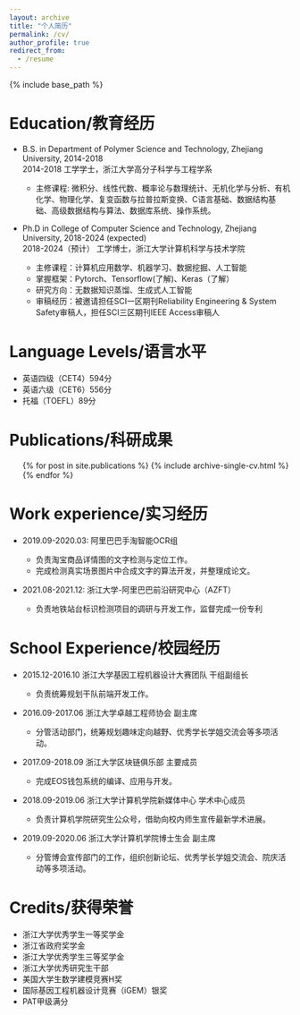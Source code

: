 ```yaml
---
layout: archive
title: "个人简历"
permalink: /cv/
author_profile: true
redirect_from:
  - /resume
---
```


{% include base_path %}

Education/教育经历
======
* B.S. in Department of Polymer Science and Technology, Zhejiang University, 2014-2018  
2014-2018 工学学士，浙江大学高分子科学与工程学系  
  * 主修课程: 微积分、线性代数、概率论与数理统计、无机化学与分析、有机化学、物理化学、复变函数与拉普拉斯变换、C语言基础、数据结构基础、高级数据结构与算法、数据库系统、操作系统。  

* Ph.D in College of Computer Science and Technology, Zhejiang University, 2018-2024 (expected)  
2018-2024（预计） 工学博士，浙江大学计算机科学与技术学院  
  * 主修课程：计算机应用数学、机器学习、数据挖掘、人工智能  
  * 掌握框架：Pytorch、Tensorflow(了解)、Keras（了解）  
  * 研究方向：无数据知识蒸馏、生成式人工智能
  * 审稿经历：被邀请担任SCI一区期刊Reliability Engineering & System Safety审稿人，担任SCI三区期刊IEEE Access审稿人

Language Levels/语言水平
======
* 英语四级（CET4）594分
* 英语六级（CET6）556分
* 托福（TOEFL）89分

Publications/科研成果
======
  <ul>{% for post in site.publications %}
    {% include archive-single-cv.html %}
  {% endfor %}</ul>

Work experience/实习经历
======
* 2019.09-2020.03: 阿里巴巴手淘智能OCR组
  * 负责淘宝商品详情图的文字检测与定位工作。
  * 完成检测真实场景图片中合成文字的算法开发，并整理成论文。

* 2021.08-2021.12: 浙江大学-阿里巴巴前沿研究中心（AZFT）
  * 负责地铁站台标识检测项目的调研与开发工作，监督完成一份专利

School Experience/校园经历
======
* 2015.12-2016.10  浙江大学基因工程机器设计大赛团队   干组副组长
  * 负责统筹规划干队前端开发工作。

* 2016.09-2017.06 浙江大学卓越工程师协会 副主席
  * 分管活动部门，统筹规划趣味定向越野、优秀学长学姐交流会等多项活动。

* 2017.09-2018.09	浙江大学区块链俱乐部	主要成员
  * 完成EOS钱包系统的编译、应用与开发。

* 2018.09-2019.06  浙江大学计算机学院新媒体中心  学术中心成员
  * 负责计算机学院研究生公众号，借助向校内师生宣传最新学术进展。

* 2019.09-2020.06 浙江大学计算机学院博士生会    副主席
  * 分管博会宣传部门的工作，组织创新论坛、优秀学长学姐交流会、院庆活动等多项活动。

Credits/获得荣誉
======
* 浙江大学优秀学生一等奖学金
* 浙江省政府奖学金
* 浙江大学优秀学生三等奖学金
* 浙江大学优秀研究生干部
* 美国大学生数学建模竞赛H奖
* 国际基因工程机器设计竞赛（iGEM）银奖
* PAT甲级满分

  
<!-- Talks
======
  <ul>{% for post in site.talks %}
    {% include archive-single-talk-cv.html %}
  {% endfor %}</ul>
  
Teaching
======
  <ul>{% for post in site.teaching %}
    {% include archive-single-cv.html %}
  {% endfor %}</ul>
  
Service and leadership
======
* Currently signed in to 43 different slack teams -->
